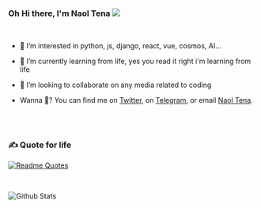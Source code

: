   ### Oh Hi there, I'm Naol Tena ![](https://user-images.githubusercontent.com/18350557/176309783-0785949b-9127-417c-8b55-ab5a4333674e.gif)
  <br>

- 👀 I’m interested in python, js, django, react, vue, cosmos, AI...
- 🌱 I’m currently learning from life, yes you read it right i'm learning from life
- 💞️ I’m looking to collaborate on any media related to coding

- Wanna 💬? You can find me on [Twitter](https://twitter.com/@NaolBM), on [Telegram](https://t.me/Naol_BM), or email [Naol Tena](mailto:profesornaoltena@gmail.com?subject=[GitHub]).

<br><br>

### ✍️ Quote for life
[![Readme Quotes](https://quotes-github-readme.vercel.app/api?type=horizontal&theme=dark)](https://github.com/piyushsuthar/github-readme-quotes)

<br>

![Github Stats](https://github-readme-stats.vercel.app/api/top-langs/?username=naol-bm&theme=light&hide_border=false&include_all_commits=true&count_private=true&layout=compact&langs_count=10&include_private=true)

<!--
<br>
[![GitHub Activity](images/userstats.svg)](https://github.com/cicirello/user-statistician)
-->

<br>

